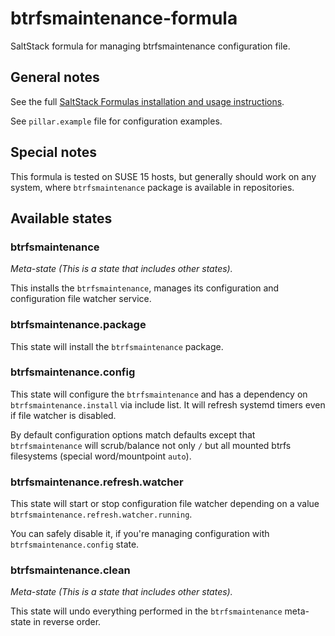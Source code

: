 # btrfsmaintenance-formula

SaltStack formula for managing btrfsmaintenance configuration file.

## General notes

See the full [SaltStack Formulas installation and usage instructions](https://docs.saltstack.com/en/latest/topics/development/conventions/formulas.html).

See `pillar.example` file for configuration examples.

## Special notes

This formula is tested on SUSE 15 hosts, but generally should work on any system, where
`btrfsmaintenance` package is available in repositories.

## Available states

### btrfsmaintenance

*Meta-state (This is a state that includes other states).*

This installs the `btrfsmaintenance`, manages its configuration and configuration file watcher service.

### btrfsmaintenance.package

This state will install the `btrfsmaintenance` package.

### btrfsmaintenance.config

This state will configure the `btrfsmaintenance` and has a dependency on `btrfsmaintenance.install` via
include list. It will refresh systemd timers even if file watcher is disabled.

By default configuration options match defaults except that `btrfsmaintenance` will scrub/balance
not only `/` but all mounted btrfs filesystems (special word/mountpoint `auto`).

### btrfsmaintenance.refresh.watcher

This state will start or stop configuration file watcher depending on a value
`btrfsmaintenance.refresh.watcher.running`.

You can safely disable it, if you're managing configuration with `btrfsmaintenance.config` state.

### btrfsmaintenance.clean

*Meta-state (This is a state that includes other states).*

This state will undo everything performed in the `btrfsmaintenance` meta-state in reverse order.
